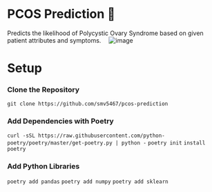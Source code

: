 # PCOS Prediction 🥼
Predicts the likelihood of Polycystic Ovary Syndrome based on given patient attributes and symptoms.
<img src="https://user-images.githubusercontent.com/78241340/148718462-7a01bc16-4c2c-4f4c-ac99-b5c71d96bc5b.png" width="10">
![image](https://user-images.githubusercontent.com/78241340/148718462-7a01bc16-4c2c-4f4c-ac99-b5c71d96bc5b.png)

# Setup
### Clone the Repository 
`git clone https://github.com/smv5467/pcos-prediction`

### Add Dependencies with Poetry 
`curl -sSL https://raw.githubusercontent.com/python-poetry/poetry/master/get-poetry.py | python -`
`poetry init`
`install poetry `

### Add Python Libraries 
`poetry add pandas`
`poetry add numpy`
`poetry add sklearn`


